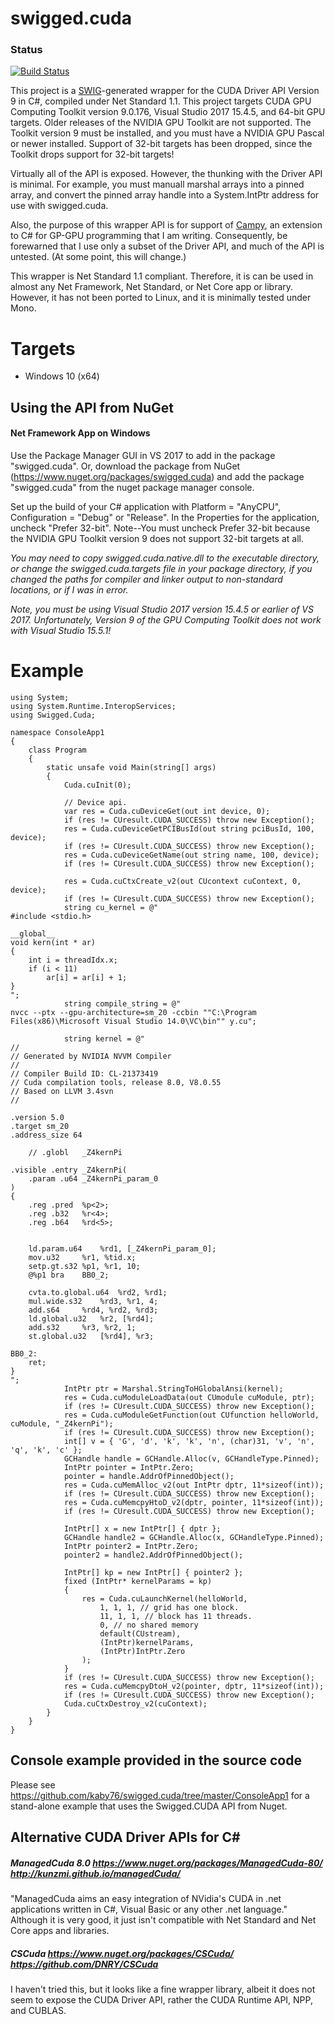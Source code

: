 # swigged.cuda

### Status
[![Build Status](https://travis-ci.org/kaby76/swigged.cuda.svg?branch=master)](https://travis-ci.org/kaby76/swigged.cuda)

This project is a [SWIG](http://swig.org)-generated wrapper for the CUDA Driver API Version 9 in C#, compiled
under Net Standard 1.1. This project targets CUDA GPU Computing Toolkit version 9.0.176, Visual Studio 2017 15.4.5,
and 64-bit GPU targets. Older releases of the NVIDIA GPU Toolkit are not supported. The Toolkit version 9 must be installed,
and you must have a NVIDIA GPU Pascal or newer installed. Support of 32-bit targets has been dropped, since the Toolkit
drops support for 32-bit targets!

Virtually all of the API is exposed. However, the thunking with the Driver API is minimal.
For example, you must manuall marshal arrays into a pinned array, and convert the pinned array handle into a System.IntPtr address for use with swigged.cuda.

Also, the purpose of this wrapper API is for support of [Campy](http://campynet.com/), an
extension to C# for GP-GPU programming that I am writing. Consequently, be forewarned that
I use only a subset of the Driver API, and much of the API is untested. (At some point, this will change.)

This wrapper is Net Standard 1.1 compliant. Therefore, it is can be used in almost any Net Framework,
Net Standard, or Net Core app or library. However, it has not been ported to Linux, and it is minimally tested under Mono.

# Targets

* Windows 10 (x64)

## Using the API from NuGet

#### Net Framework App on Windows

Use the Package Manager GUI in VS 2017 to add in the package "swigged.cuda". Or,
download the package from NuGet (https://www.nuget.org/packages/swigged.cuda) and
add the package "swigged.cuda" from the nuget package manager console.

Set up the build of your C# application with Platform = "AnyCPU", Configuration = "Debug" or "Release". In the Properties for the
application, uncheck "Prefer 32-bit".
Note--You must uncheck Prefer 32-bit because the NVIDIA GPU Toolkit version 9 does not support 32-bit targets at all.

*You may need to copy swigged.cuda.native.dll to the executable directory, or change the swigged.cuda.targets file
in your package directory, if you changed the paths for compiler and linker output to non-standard locations, or if
I was in error.*

*Note, you must be using Visual Studio 2017 version 15.4.5 or earlier of VS 2017.
Unfortunately, Version 9 of the GPU Computing Toolkit does not work with Visual Studio 15.5.1!*

# Example #

~~~~
using System;
using System.Runtime.InteropServices;
using Swigged.Cuda;

namespace ConsoleApp1
{
    class Program
    {
        static unsafe void Main(string[] args)
        {
            Cuda.cuInit(0);

            // Device api.
            var res = Cuda.cuDeviceGet(out int device, 0);
            if (res != CUresult.CUDA_SUCCESS) throw new Exception();
            res = Cuda.cuDeviceGetPCIBusId(out string pciBusId, 100, device);
            if (res != CUresult.CUDA_SUCCESS) throw new Exception();
            res = Cuda.cuDeviceGetName(out string name, 100, device);
            if (res != CUresult.CUDA_SUCCESS) throw new Exception();

            res = Cuda.cuCtxCreate_v2(out CUcontext cuContext, 0, device);
            if (res != CUresult.CUDA_SUCCESS) throw new Exception();
            string cu_kernel = @"
#include <stdio.h>

__global__
void kern(int * ar)
{
	int i = threadIdx.x;
	if (i < 11)
		ar[i] = ar[i] + 1;
}
";
            string compile_string = @"
nvcc --ptx --gpu-architecture=sm_20 -ccbin ""C:\Program Files(x86)\Microsoft Visual Studio 14.0\VC\bin"" y.cu";

            string kernel = @"
//
// Generated by NVIDIA NVVM Compiler
//
// Compiler Build ID: CL-21373419
// Cuda compilation tools, release 8.0, V8.0.55
// Based on LLVM 3.4svn
//

.version 5.0
.target sm_20
.address_size 64

	// .globl	_Z4kernPi

.visible .entry _Z4kernPi(
	.param .u64 _Z4kernPi_param_0
)
{
	.reg .pred 	%p<2>;
	.reg .b32 	%r<4>;
	.reg .b64 	%rd<5>;


	ld.param.u64 	%rd1, [_Z4kernPi_param_0];
	mov.u32 	%r1, %tid.x;
	setp.gt.s32	%p1, %r1, 10;
	@%p1 bra 	BB0_2;

	cvta.to.global.u64 	%rd2, %rd1;
	mul.wide.s32 	%rd3, %r1, 4;
	add.s64 	%rd4, %rd2, %rd3;
	ld.global.u32 	%r2, [%rd4];
	add.s32 	%r3, %r2, 1;
	st.global.u32 	[%rd4], %r3;

BB0_2:
	ret;
}
";
            IntPtr ptr = Marshal.StringToHGlobalAnsi(kernel);
            res = Cuda.cuModuleLoadData(out CUmodule cuModule, ptr);
            if (res != CUresult.CUDA_SUCCESS) throw new Exception();
            res = Cuda.cuModuleGetFunction(out CUfunction helloWorld, cuModule, "_Z4kernPi");
            if (res != CUresult.CUDA_SUCCESS) throw new Exception();
            int[] v = { 'G', 'd', 'k', 'k', 'n', (char)31, 'v', 'n', 'q', 'k', 'c' };
            GCHandle handle = GCHandle.Alloc(v, GCHandleType.Pinned);
            IntPtr pointer = IntPtr.Zero;
            pointer = handle.AddrOfPinnedObject();
            res = Cuda.cuMemAlloc_v2(out IntPtr dptr, 11*sizeof(int));
            if (res != CUresult.CUDA_SUCCESS) throw new Exception();
            res = Cuda.cuMemcpyHtoD_v2(dptr, pointer, 11*sizeof(int));
            if (res != CUresult.CUDA_SUCCESS) throw new Exception();

            IntPtr[] x = new IntPtr[] { dptr };
            GCHandle handle2 = GCHandle.Alloc(x, GCHandleType.Pinned);
            IntPtr pointer2 = IntPtr.Zero;
            pointer2 = handle2.AddrOfPinnedObject();

            IntPtr[] kp = new IntPtr[] { pointer2 };
            fixed (IntPtr* kernelParams = kp)
            {
                res = Cuda.cuLaunchKernel(helloWorld,
                    1, 1, 1, // grid has one block.
                    11, 1, 1, // block has 11 threads.
                    0, // no shared memory
                    default(CUstream),
                    (IntPtr)kernelParams,
                    (IntPtr)IntPtr.Zero
                );
            }
            if (res != CUresult.CUDA_SUCCESS) throw new Exception();
            res = Cuda.cuMemcpyDtoH_v2(pointer, dptr, 11*sizeof(int));
            if (res != CUresult.CUDA_SUCCESS) throw new Exception();
            Cuda.cuCtxDestroy_v2(cuContext);
        }
    }
}
~~~~

## Console example provided in the source code

Please see https://github.com/kaby76/swigged.cuda/tree/master/ConsoleApp1 for
a stand-alone example that uses the Swigged.CUDA API from Nuget.


## Alternative CUDA Driver APIs for C#

##### ManagedCuda 8.0 https://www.nuget.org/packages/ManagedCuda-80/  http://kunzmi.github.io/managedCuda/


"ManagedCuda aims an easy integration of NVidia's CUDA in .net applications written in C#, Visual Basic or any other .net language."
Although it is very good, it just isn't compatible with Net Standard and Net Core apps and libraries.

##### CSCuda https://www.nuget.org/packages/CSCuda/  https://github.com/DNRY/CSCuda

I haven't tried this, but it looks like a fine wrapper library, albeit it does not seem to expose
the CUDA Driver API, rather the CUDA Runtime API, NPP, and CUBLAS.
